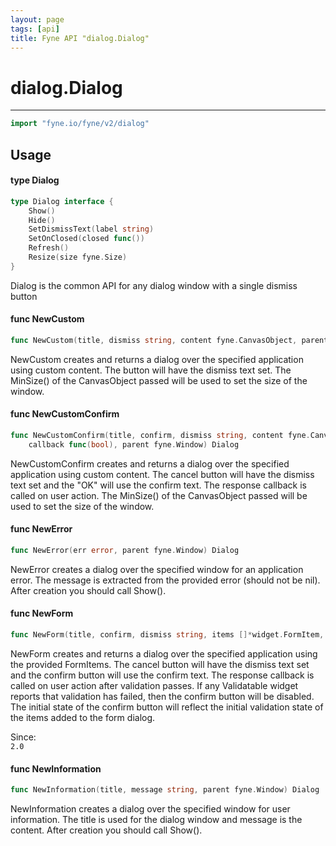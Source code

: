 ```yaml
---
layout: page
tags: [api]
title: Fyne API "dialog.Dialog"
---
```


# dialog.Dialog
---
```go
import "fyne.io/fyne/v2/dialog"
```

## Usage

#### type Dialog

```go
type Dialog interface {
	Show()
	Hide()
	SetDismissText(label string)
	SetOnClosed(closed func())
	Refresh()
	Resize(size fyne.Size)
}
```

Dialog is the common API for any dialog window with a single dismiss button

#### func  NewCustom

```go
func NewCustom(title, dismiss string, content fyne.CanvasObject, parent fyne.Window) Dialog
```
NewCustom creates and returns a dialog over the specified application using custom content. The button will have the dismiss text set. The MinSize() of the CanvasObject passed will be used to set the size of the window.

#### func  NewCustomConfirm

```go
func NewCustomConfirm(title, confirm, dismiss string, content fyne.CanvasObject,
	callback func(bool), parent fyne.Window) Dialog
```
NewCustomConfirm creates and returns a dialog over the specified application using custom content. The cancel button will have the dismiss text set and the "OK" will use the confirm text. The response callback is called on user action. The MinSize() of the CanvasObject passed will be used to set the size of the window.

#### func  NewError

```go
func NewError(err error, parent fyne.Window) Dialog
```
NewError creates a dialog over the specified window for an application error. The message is extracted from the provided error (should not be nil). After creation you should call Show().

#### func  NewForm

```go
func NewForm(title, confirm, dismiss string, items []*widget.FormItem, callback func(bool), parent fyne.Window) Dialog
```
NewForm creates and returns a dialog over the specified application using the provided FormItems. The cancel button will have the dismiss text set and the confirm button will use the confirm text. The response callback is called on user action after validation passes. If any Validatable widget reports that validation has failed, then the confirm button will be disabled. The initial state of the confirm button will reflect the initial validation state of the items added to the form dialog.


<div class="since">Since: <code>
2.0</code></div>

#### func  NewInformation

```go
func NewInformation(title, message string, parent fyne.Window) Dialog
```
NewInformation creates a dialog over the specified window for user information. The title is used for the dialog window and message is the content. After creation you should call Show().
